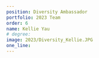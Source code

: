 ```yaml
---
position: Diversity Ambassador
portfolio: 2023 Team
order: 6
name: Kellie Yau
# degree:
image: 2023/Diversity_Kellie.JPG
one_line:
---
```

